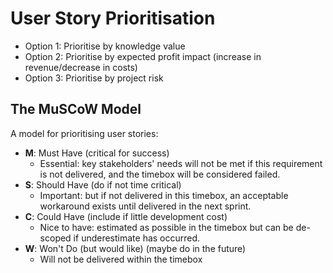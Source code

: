 User Story Prioritisation
=========================

- Option 1: Prioritise by knowledge value
- Option 2: Prioritise by expected profit impact (increase in revenue/decrease in costs)
- Option 3: Prioritise by project risk


The MuSCoW Model
----------------

A model for prioritising user stories:

- **M**: Must Have (critical for success)
  - Essential: key stakeholders' needs will not be met if this requirement is not delivered, and the timebox will be considered failed.
- **S**: Should Have (do if not time critical)
  - Important: but if not delivered in this timebox, an acceptable workaround exists until delivered in the next sprint.
- **C**: Could Have (include if little development cost)
  - Nice to have: estimated as possible in the timebox but can be de-scoped if underestimate has occurred.
- **W**: Won't Do (but would like) (maybe do in the future)
  - Will not be delivered within the timebox
